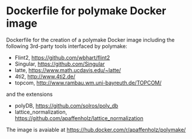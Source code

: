 # Dockerfile for polymake Docker image

Dockerfile for the creation of a polymake Docker image 
including the following 3rd-party tools interfaced by polymake:

- Flint2, https://github.com/wbhart/flint2
- Singular, https://github.com/Singular
- latte, https://www.math.ucdavis.edu/~latte/
- 4ti2, http://www.4ti2.de/
- topcom, http://www.rambau.wm.uni-bayreuth.de/TOPCOM/

and the extensions
- polyDB, https://github.com/solros/poly_db
- lattice_normalization, https://github.com/apaffenholz/lattice_normalization
 

The image is avaiable at https://hub.docker.com/r/apaffenholz/polymake/


